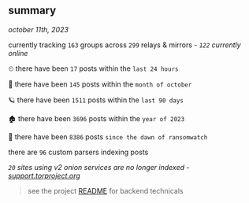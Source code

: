 
## summary
_october 11th, 2023_

currently tracking `163` groups across `299` relays & mirrors - _`122` currently online_

⏲ there have been `17` posts within the `last 24 hours`

🦈 there have been `145` posts within the `month of october`

🪐 there have been `1511` posts within the `last 90 days`

🏚 there have been `3696` posts within the `year of 2023`

🦕 there have been `8386` posts `since the dawn of ransomwatch`

there are `96` custom parsers indexing posts

_`20` sites using v2 onion services are no longer indexed - [support.torproject.org](https://support.torproject.org/onionservices/v2-deprecation/)_

> see the project [README](https://github.com/joshhighet/ransomwatch#ransomwatch--) for backend technicals
